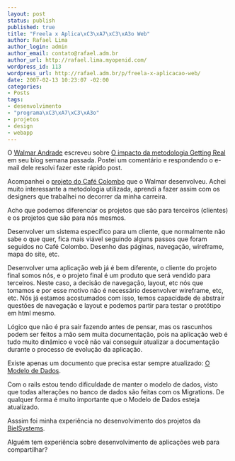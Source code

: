 ```yaml
--- 
layout: post
status: publish
published: true
title: "Freela x Aplica\xC3\xA7\xC3\xA3o Web"
author: Rafael Lima
author_login: admin
author_email: contato@rafael.adm.br
author_url: http://rafael.lima.myopenid.com/
wordpress_id: 113
wordpress_url: http://rafael.adm.br/p/freela-x-aplicacao-web/
date: 2007-02-13 10:23:07 -02:00
categories: 
- Posts
tags: 
- desenvolvimento
- "programa\xC3\xA7\xC3\xA3o"
- projetos
- design
- webapp
---
```

O <a href="http://fatorw.com">Walmar Andrade</a> escreveu sobre <a href="http://fatorw.com/2007/02/08/getting-real/">O impacto da metodologia Getting Real</a> em seu blog semana passada. Postei um comentário e respondendo o e-mail dele resolvi fazer este rápido post.

Acompanhei o <a href="http://www.fatorw.com/index.php?s=MUF">projeto do Café Colombo</a> que o Walmar desenvolveu. Achei muito interessante a metodologia utilizada, aprendi a fazer assim com os designers que trabalhei no decorrer da minha carreira.

Acho que podemos diferenciar os projetos que são para terceiros (clientes) e os projetos que são para nós mesmos.

Desenvolver um sistema específico para um cliente, que normalmente não sabe o que quer, fica mais viável seguindo alguns passos que foram seguidos no Café Colombo. Desenho das páginas, navegação, wireframe, mapa do site, etc.

Desenvolver uma aplicação web já é bem diferente, o cliente do projeto final somos nós, e o projeto final é um produto que será vendido para terceiros. Neste caso, a decisão de navegação, layout, etc nós que tomamos e por esse motivo não é necessário desenvolver wireframe, etc, etc. Nós já estamos acostumados com isso, temos capacidade de abstrair questões de navegação e layout e podemos partir para testar o protótipo em html mesmo.

Lógico que não é pra sair fazendo antes de pensar, mas os rascunhos podem ser feitos a mão sem muita documentação, pois na aplicação web é tudo muito dinâmico e você não vai conseguir atualizar a documentação durante o processo de evolução da aplicação.

Existe apenas um documento que precisa estar sempre atualizado: <a href="http://pt.wikipedia.org/wiki/Modelo_de_dados">O Modelo de Dados</a>.

Com o rails estou tendo dificuldade de manter o modelo de dados, visto que todas alterações no banco de dados são feitas com  os Migrations. De qualquer forma é muito importante que o Modelo de Dados esteja atualizado.

Asssim foi minha experiência no desenvolvimento dos projetos da <a href="http://bielsystems.com.br">BielSystems</a>. 

Alguém tem experiência sobre desenvolvimento de aplicações web para compartilhar?
